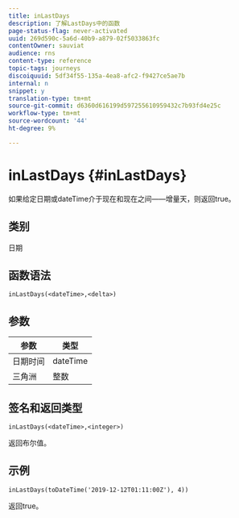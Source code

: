```yaml
---
title: inLastDays
description: 了解LastDays中的函数
page-status-flag: never-activated
uuid: 269d590c-5a6d-40b9-a879-02f5033863fc
contentOwner: sauviat
audience: rns
content-type: reference
topic-tags: journeys
discoiquuid: 5df34f55-135a-4ea8-afc2-f9427ce5ae7b
internal: n
snippet: y
translation-type: tm+mt
source-git-commit: d6360d616199d597255610959432c7b93fd4e25c
workflow-type: tm+mt
source-wordcount: '44'
ht-degree: 9%

---
```



# inLastDays {#inLastDays}

如果给定日期或dateTime介于现在和现在之间——增量天，则返回true。

## 类别

日期

## 函数语法

`inLastDays(<dateTime>,<delta>)`

## 参数

| 参数 | 类型 |
|-----------|------------------|
| 日期时间 | dateTime |
| 三角洲 | 整数 |

## 签名和返回类型

`inLastDays(<dateTime>,<integer>)`

返回布尔值。

## 示例

`inLastDays(toDateTime('2019-12-12T01:11:00Z'), 4))`

返回true。
